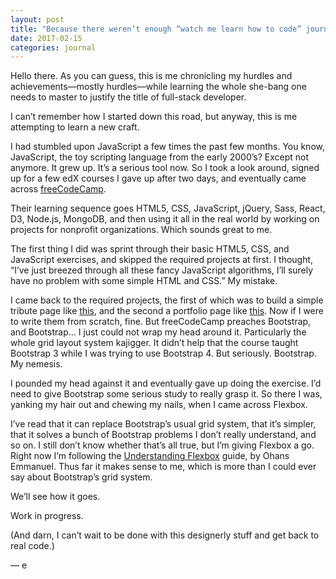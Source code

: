 ```yaml
---
layout: post
title: "Because there weren’t enough “watch me learn how to code” journals in the world"
date: 2017-02-15
categories: journal
---
```


Hello there. As you can guess, this is me chronicling my hurdles and achievements—mostly hurdles—while learning the whole she-bang one needs to master to justify the title of full-stack developer.

I can’t remember how I started down this road, but anyway, this is me attempting to learn a new craft.

I had stumbled upon JavaScript a few times the past few months. You know, JavaScript, the toy scripting language from the early 2000’s? Except not anymore. It grew up. It’s a serious tool now. So I took a look around, signed up for a few edX courses I gave up after two days, and eventually came across [freeCodeCamp](www.freecodecamp.com).

Their learning sequence goes HTML5, CSS, JavaScript, jQuery, Sass, React, D3, Node.js, MongoDB, and then using it all in the real world by working on projects for nonprofit organizations. Which sounds great to me.

The first thing I did was sprint through their basic HTML5, CSS, and JavaScript exercises, and skipped the required projects at first. I thought, “I’ve just breezed through all these fancy JavaScript algorithms, I’ll surely have no problem with some simple HTML and CSS.” My mistake.

I came back to the required projects, the first of which was to build a simple tribute page like [this](https://codepen.io/freeCodeCamp/full/NNvBQW), and the second a portfolio page like [this](https://codepen.io/freeCodeCamp/full/YqLyXB). Now if I were to write them from scratch, fine. But freeCodeCamp preaches Bootstrap, and Bootstrap… I just could not wrap my head around it. Particularly the whole grid layout system kajigger. It didn’t help that the course taught Bootstrap 3 while I was trying to use Bootstrap 4\. But seriously. Bootstrap. My nemesis.

I pounded my head against it and eventually gave up doing the exercise. I’d need to give Bootstrap some serious study to really grasp it. So there I was, yanking my hair out and chewing my nails, when I came across Flexbox.

I’ve read that it can replace Bootstrap’s usual grid system, that it’s simpler, that it solves a bunch of Bootstrap problems I don’t really understand, and so on. I still don’t know whether that’s all true, but I’m giving Flexbox a go. Right now I’m following the [Understanding Flexbox](https://medium.freecodecamp.com/understanding-flexbox-everything-you-need-to-know-b4013d4dc9af) guide, by Ohans Emmanuel. Thus far it makes sense to me, which is more than I could ever say about Bootstrap’s grid system.

We’ll see how it goes.

Work in progress.

(And darn, I can’t wait to be done with this designerly stuff and get back to real code.)

— e
